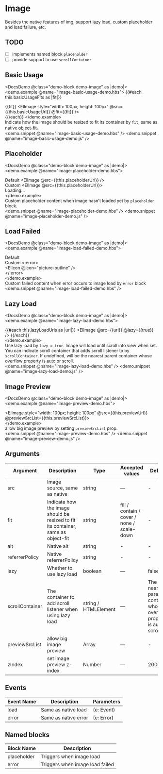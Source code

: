 <!-- markdownlint-disable MD033 -->

# Image

Besides the native features of img, support lazy load, custom placeholder and load failure, etc.

## TODO

* [ ] implements named block `placeholder`
* [ ] provide support to use `scrollContainer`

## Basic Usage

<DocsDemo @class="demo-block demo-image" as |demo|>
    <demo.example @name="image-basic-usage-demo.hbs">
      {{#each this.basicUsageFits as |fit|}}
        <div class="block">
          <span class="demonstration">{{fit}}</span>
          <ElImage
            style="width: 100px; height: 100px"
            @src={{this.basicUsageUrl}}
            @fit={{fit}} />
        </div>
      {{/each}}
    </demo.example>
    <div class="description">
      Indicate how the image should be resized to fit its container by `fit`, same as native [object-fit](https://developer.mozilla.org/en-US/docs/Web/CSS/object-fit)。
    </div>
    <demo.snippet @name="image-basic-usage-demo.hbs" />
    <demo.snippet @name="image-basic-usage-demo.js" />
</DocsDemo>

## Placeholder

<DocsDemo @class="demo-block demo-image" as |demo|>
    <demo.example @name="image-placeholder-demo.hbs">
      <div class="demo-image__placeholder">
        <div class="block">
          <span class="demonstration">Default</span>
          <ElImage @src={{this.placeholderUrl}} />
        </div>
        <div class="block">
          <span class="demonstration">Custom</span>
          <ElImage @src={{this.placeholderUrl}}>
            <div class="image-slot">
              Loading<span class="dot">...</span>
            </div>
          </ElImage>
        </div>
      </div>
    </demo.example>
    <div class="description">
      Custom placeholder content when image hasn't loaded yet by `placeholder` block.
    </div>
    <demo.snippet @name="image-placeholder-demo.hbs" />
    <demo.snippet @name="image-placeholder-demo.js" />
</DocsDemo>

## Load Failed

<DocsDemo @class="demo-block demo-image" as |demo|>
    <demo.example @name="image-load-failed-demo.hbs">
      <div class="demo-image__error">
        <div class="block">
          <span class="demonstration">Default</span>
          <ElImage />
        </div>
        <div class="block">
          <span class="demonstration">Custom</span>
          <ElImage>
            <:error>
              <div class="image-slot">
                <ElIcon @icon="picture-outline" />
              </div>
            </:error>
          </ElImage>
        </div>
      </div>
    </demo.example>
    <div class="description">
      Custom failed content when error occurs to image load by `error` block
    </div>
    <demo.snippet @name="image-load-failed-demo.hbs" />
</DocsDemo>

## Lazy Load

<DocsDemo @class="demo-block demo-image" as |demo|>
    <demo.example @name="image-lazy-load-demo.hbs">
      <div class="demo-image__lazy">
        {{#each this.lazyLoadUrls as |url|}}
          <ElImage @src={{url}} @lazy={{true}} />
        {{/each}}
      </div>
    </demo.example>
    <div class="description">
      Use lazy load by `lazy = true`. Image will load until scroll into view when set. You can indicate scroll container that adds scroll listener to by `scrollContainer`. If undefined, will be the nearest parent container whose overflow property is auto or scroll.
    </div>
    <demo.snippet @name="image-lazy-load-demo.hbs" />
    <demo.snippet @name="image-lazy-load-demo.js" />
</DocsDemo>

## Image Preview

<DocsDemo @class="demo-block demo-image" as |demo|>
    <demo.example @name="image-preview-demo.hbs">
      <div class="demo-image__preview">
        <ElImage
          style="width: 100px; height: 100px"
          @src={{this.previewUrl}}
          @previewSrcList={{this.previewSrcList}}>
        </ElImage>
      </div>
    </demo.example>
    <div class="description">
      allow big image preview by setting `previewSrcList` prop.
    </div>
    <demo.snippet @name="image-preview-demo.hbs" />
    <demo.snippet @name="image-preview-demo.js" />
</DocsDemo>

## Arguments

| Argument        | Description                                                                       | Type                 | Accepted values                            | Default                                                                |
| --------------- | --------------------------------------------------------------------------------- | -------------------- | ------------------------------------------ | ---------------------------------------------------------------------- |
| src             | Image source, same as native                                                      | string               | —                                          | -                                                                      |
| fit             | Indicate how the image should be resized to fit its container, same as object-fit | string               | fill / contain / cover / none / scale-down | -                                                                      |
| alt             | Native alt                                                                        | string               | -                                          | -                                                                      |
| referrerPolicy  | Native referrerPolicy                                                             | string               | -                                          | -                                                                      |
| lazy            | Whether to use lazy load                                                          | boolean              | —                                          | false                                                                  |
| scrollContainer | The container to add scroll listener when using lazy load                         | string / HTMLElement | —                                          | The nearest parent container whose overflow property is auto or scroll |
| previewSrcList  | allow big image preview                                                           | Array                | —                                          | -                                                                      |
| zIndex          | set image preview z-index                                                         | Number               | —                                          | 2000                                                                   |

## Events

| Event Name | Description          | Parameters |
| ---------- | -------------------- | ---------- |
| load       | Same as native load  | (e: Event) |
| error      | Same as native error | (e: Error) |

## Named blocks

| Block Name  | Description                     |
| ----------- | ------------------------------- |
| placeholder | Triggers when image load        |
| error       | Triggers when image load failed |
